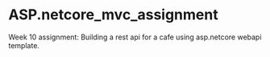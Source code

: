 # ASP.netcore_mvc_assignment
Week 10 assignment:
  Building a rest api for a cafe using asp.netcore webapi template.
